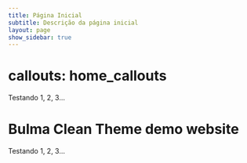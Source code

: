 ```yaml
---
title: Página Inicial
subtitle: Descrição da página inicial
layout: page
show_sidebar: true
---
```


# callouts: home_callouts
Testando 1, 2, 3...

# Bulma Clean Theme demo website

Testando 1, 2, 3...